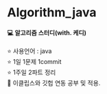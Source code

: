 # Algorithm_java

#### 💻 알고리즘 스터디(with. 케디)

⭐ 사용언어 : java  
⭐ 1일 1문제 1commit  
⭐ 1주일 2파트 정리  
🌟 이클립스와 깃헙 연동 공부 및 적용.  
